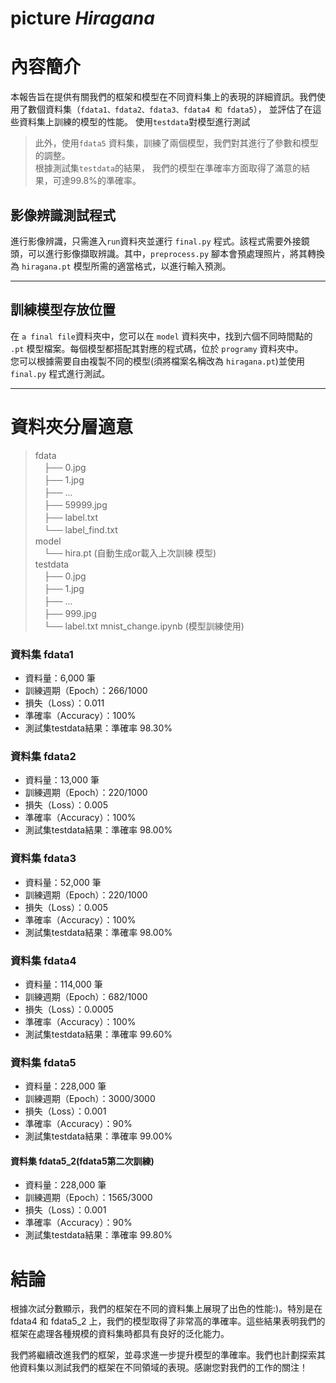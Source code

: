 # picture _Hiragana_

# 內容簡介

本報告旨在提供有關我們的框架和模型在不同資料集上的表現的詳細資訊。我們使用了數個資料集（`fdata1、fdata2、fdata3、fdata4 和 fdata5`），
並評估了在這些資料集上訓練的模型的性能。
使用`testdata`對模型進行測試

> 此外，使用`fdata5` 資料集，訓練了兩個模型，我們對其進行了參數和模型的調整。    
> 根據測試集`testdata`的結果，
我們的模型在準確率方面取得了滿意的結果，可達99.8%的準確率。

## 影像辨識測試程式

進行影像辨識，只需進入`run`資料夾並運行 `final.py` 程式。該程式需要外接鏡頭，可以進行影像擷取辨識。其中，`preprocess.py` 腳本會預處理照片，將其轉換為 `hiragana.pt` 模型所需的適當格式，以進行輸入預測。

---

## 訓練模型存放位置

在 `a final file`資料夾中，您可以在 `model` 資料夾中，找到六個不同時間點的 `.pt` 模型檔案。每個模型都搭配其對應的程式碼，位於 `programy` 資料夾中。    
您可以根據需要自由複製不同的模型(須將檔案名稱改為 `hiragana.pt`)並使用 `final.py` 程式進行測試。

---

# 資料夾分層適意

> fdata    
> 　├── 0.jpg   
> 　├── 1.jpg  
> 　├── ...   
> 　├── 59999.jpg   
> 　├── label.txt   
> 　└── label_find.txt   
> model   
> 　└── hira.pt (自動生成or載入上次訓練 模型)   
> testdata   
> 　├── 0.jpg   
> 　├── 1.jpg  
> 　├── ...   
> 　├── 999.jpg   
> 　└── label.txt 
> mnist_change.ipynb (模型訓練使用)   

### 資料集 fdata1

- 資料量：6,000 筆
- 訓練週期（Epoch）：266/1000
- 損失（Loss）：0.011
- 準確率（Accuracy）：100%
- 測試集testdata結果：準確率 98.30%

### 資料集 fdata2

- 資料量：13,000 筆
- 訓練週期（Epoch）：220/1000
- 損失（Loss）：0.005
- 準確率（Accuracy）：100%
- 測試集testdata結果：準確率 98.00%

### 資料集 fdata3

- 資料量：52,000 筆
- 訓練週期（Epoch）：220/1000
- 損失（Loss）：0.005
- 準確率（Accuracy）：100%
- 測試集testdata結果：準確率 98.00%

### 資料集 fdata4

- 資料量：114,000 筆
- 訓練週期（Epoch）：682/1000
- 損失（Loss）：0.0005
- 準確率（Accuracy）：100%
- 測試集testdata結果：準確率 99.60%

### 資料集 fdata5

- 資料量：228,000 筆
- 訓練週期（Epoch）：3000/3000
- 損失（Loss）：0.001
- 準確率（Accuracy）：90%
- 測試集testdata結果：準確率 99.00%

#### 資料集 fdata5_2(fdata5第二次訓練)

- 資料量：228,000 筆
- 訓練週期（Epoch）：1565/3000
- 損失（Loss）：0.001
- 準確率（Accuracy）：90%
- 測試集testdata結果：準確率 99.80%

# 結論
根據次試分數顯示，我們的框架在不同的資料集上展現了出色的性能:)。特別是在 fdata4 和 fdata5_2 上，我們的模型取得了非常高的準確率。這些結果表明我們的框架在處理各種規模的資料集時都具有良好的泛化能力。

我們將繼續改進我們的框架，並尋求進一步提升模型的準確率。我們也計劃探索其他資料集以測試我們的框架在不同領域的表現。感謝您對我們的工作的關注！


